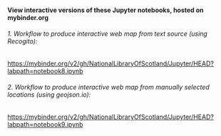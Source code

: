 #### View interactive versions of these Jupyter notebooks, hosted on mybinder.org

###### 1. Workflow to produce interactive web map from text source (using Recogito):

https://mybinder.org/v2/gh/NationalLibraryOfScotland/Jupyter/HEAD?labpath=notebook8.ipynb

###### 2. Workflow to produce interactive web map from manually selected locations (using geojson.io):

https://mybinder.org/v2/gh/NationalLibraryOfScotland/Jupyter/HEAD?labpath=notebook9.ipynb

